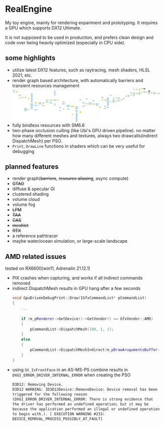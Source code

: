 # RealEngine

My toy engine, mainly for rendering expariment and prototyping. It requires a GPU which supports DX12 Ultimate.

It is not supposed to be used in production, and prefers clean design and code over being heavily optimized (especially in CPU side).

## some highlights

* utilize latest DX12 features, such as raytracing, mesh shaders, HLSL 2021, etc.
* render graph based architecture, with automatically barriers and transient resources management
  ![rendergraph](bin/rendergraph.png)
* fully bindless resources with SM6.6
* two-phase occlusion culling (like Ubi's GPU driven pipeline). no matter how many different meshes and textures, always two drawcalls(indirect DispatchMesh) per PSO.
* `Print`, `DrawLine` functions in shaders which can be very useful for debugging

## planned features

* render graph(~~barriers~~, ~~resource aliasing~~, async compute)
* ~~GTAO~~
* diffuse & specular GI
* clustered shading
* volume cloud
* volume fog
* ~~LPM~~
* ~~TAA~~
* ~~CAS~~
* ~~meshlet~~
* ~~RTX~~
* a reference pathtracer
* maybe water/ocean simulation, or large-scale landscape


## AMD related issues

tested on RX6600(win11, Adrenalin 21.12.1)

* PIX crashes when capturing, and works if all indirect commands removed 
* indirect DispatchMesh results in GPU hang after a few seconds
    ```cpp
    void GpuDrivenDebugPrint::Draw(IGfxCommandList* pCommandList)
    {
        ...

        if (m_pRenderer->GetDevice()->GetVendor() == GfxVendor::AMD)
        {
            pCommandList->DispatchMesh(100, 1, 1);
        }
        else
        {
            pCommandList->DispatchMeshIndirect(m_pDrawArugumentsBuffer->GetBuffer(), 0);
        }
    }
    ```
* using `SV_IsFrontFace` in an AS-MS-PS combine results in `DXGI_ERROR_DRIVER_INTERNAL_ERROR` when creating the PSO
    ```
    D3D12: Removing Device.
    D3D12 WARNING: ID3D12Device::RemoveDevice: Device removal has been triggered for the following reason (DXGI_ERROR_DRIVER_INTERNAL_ERROR: There is strong evidence that the driver has performed an undefined operation; but it may be because the application performed an illegal or undefined operation to begin with.). [ EXECUTION WARNING #233: DEVICE_REMOVAL_PROCESS_POSSIBLY_AT_FAULT]
    ```